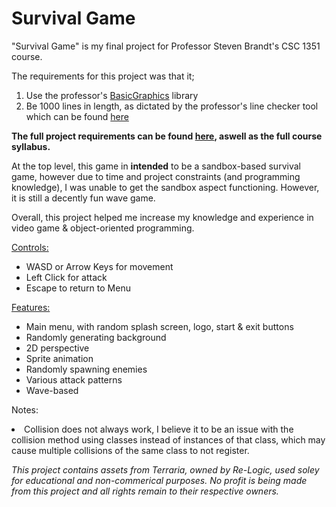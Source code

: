 # Survival Game

"Survival Game" is my final project for Professor Steven Brandt's CSC 1351 course.

The requirements for this project was that it;

1. Use the professor's [BasicGraphics](https://github.com/stevenrbrandt/BasicGraphics) library
2. Be 1000 lines in length, as dictated by the professor's line checker tool which can be found [here](https://csc1351.cct.lsu.edu/)

**The full project requirements can be found [here](https://www.cct.lsu.edu/~sbrandt/csc1351/), aswell as the full course syllabus.**



At the top level, this game in **intended** to be a sandbox-based survival game, however due to time and project constraints (and programming knowledge), 
I was unable to get the sandbox aspect functioning. 
However, it is still a decently fun wave game.

Overall, this project helped me increase my knowledge and experience in video game & object-oriented programming.

<ins>Controls:</ins>
<ul>
<li>WASD or Arrow Keys for movement</li>
<li>Left Click for attack</li>
<li>Escape to return to Menu</li>
</ul>

<ins>Features:</ins>
<ul>
<li>Main menu, with random splash screen, logo, start & exit buttons</li>
<li>Randomly generating background</li>
<li>2D perspective</li>
<li>Sprite animation</li>
<li>Randomly spawning enemies</li>
<li>Various attack patterns</li>
<li>Wave-based</li>
</ul>

Notes:
<li>Collision does not always work, I believe it to be an issue with the
collision method using classes instead of instances of that class, which 
may cause multiple collisions of the same class to not register.</li>


*This project contains assets from Terraria, owned by Re-Logic, used soley for educational and non-commerical purposes. 
No profit is being made from this project and all rights remain to their respective owners.*
